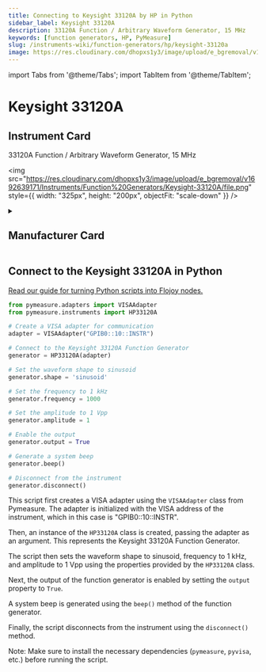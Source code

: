 ```yaml
---
title: Connecting to Keysight 33120A by HP in Python
sidebar_label: Keysight 33120A
description: 33120A Function / Arbitrary Waveform Generator, 15 MHz
keywords: [function generators, HP, PyMeasure]
slug: /instruments-wiki/function-generators/hp/keysight-33120a
image: https://res.cloudinary.com/dhopxs1y3/image/upload/e_bgremoval/v1692639171/Instruments/Function%20Generators/Keysight-33120A/file.png
---
```


import Tabs from '@theme/Tabs';
import TabItem from '@theme/TabItem';

# Keysight 33120A

## Instrument Card

<div className="flex">

<div>

33120A Function / Arbitrary Waveform Generator, 15 MHz

</div>

<img src="https://res.cloudinary.com/dhopxs1y3/image/upload/e_bgremoval/v1692639171/Instruments/Function%20Generators/Keysight-33120A/file.png" style={{ width: "325px", height: "200px", objectFit: "scale-down" }} />

</div>

<details>
<summary><h2>Manufacturer Card</h2></summary>

<img src="https://res.cloudinary.com/dhopxs1y3/image/upload/e_bgremoval/v1692125999/Instruments/Vendor%20Logos/HP.png" style={{ width: "100%", height: "170px",objectFit: "scale-down" }} />

Keysight Technologies, or Keysight, is an American company that manufactures electronics test and measurement equipment and software. <a href="https://www.keysight.com/us/en/home.html">Website</a>.

<ul>
  <li>Headquarters: USA</li>
  <li>Yearly Revenue (millions, USD): 5420.0</li>
</ul>
</details>

## Connect to the Keysight 33120A in Python

[Read our guide for turning Python scripts into Flojoy nodes.](https://docs.flojoy.ai/custom-nodes/creating-custom-node/)
<Tabs>
<TabItem value="PyMeasure" label="PyMeasure">


```python
from pymeasure.adapters import VISAAdapter
from pymeasure.instruments import HP33120A

# Create a VISA adapter for communication
adapter = VISAAdapter("GPIB0::10::INSTR")

# Connect to the Keysight 33120A Function Generator
generator = HP33120A(adapter)

# Set the waveform shape to sinusoid
generator.shape = 'sinusoid'

# Set the frequency to 1 kHz
generator.frequency = 1000

# Set the amplitude to 1 Vpp
generator.amplitude = 1

# Enable the output
generator.output = True

# Generate a system beep
generator.beep()

# Disconnect from the instrument
generator.disconnect()
```

This script first creates a VISA adapter using the `VISAAdapter` class from Pymeasure. The adapter is initialized with the VISA address of the instrument, which in this case is "GPIB0::10::INSTR".

Then, an instance of the `HP33120A` class is created, passing the adapter as an argument. This represents the Keysight 33120A Function Generator.

The script then sets the waveform shape to sinusoid, frequency to 1 kHz, and amplitude to 1 Vpp using the properties provided by the `HP33120A` class.

Next, the output of the function generator is enabled by setting the `output` property to `True`.

A system beep is generated using the `beep()` method of the function generator.

Finally, the script disconnects from the instrument using the `disconnect()` method.

Note: Make sure to install the necessary dependencies (`pymeasure`, `pyvisa`, etc.) before running the script.

</TabItem>
</Tabs>